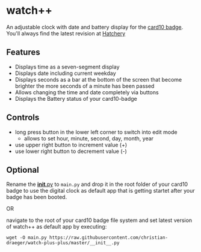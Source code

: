 # watch++
An adjustable clock with date and battery display for the [card10 badge](https://card10.badge.events.ccc.de/).
You'll always find the latest revision at [Hatchery](https://badge.team/projects/watch)

## Features
* Displays time as a seven-segment display
* Displays date including current weekday
* Displays seconds as a bar at the bottom of the screen that become brighter the more seconds of a minute has been passed
* Allows changing the time and date completely via buttons
* Displays the Battery status of your card10-badge

## Controls
* long press button in the lower left corner to switch into edit mode
  * allows to set hour, minute, second, day, month, year
* use upper right button to increment value (+)
* use lower right button to decrement value (-)

## Optional
Rename the [__init__.py](__init__.py) to `main.py` and drop it in the root folder of your card10 badge to use the digital clock as default app that is getting startet after your badge has been booted.

OR

navigate to the root of your card10 badge file system and set latest version of watch++ as default app by executing:

```
wget -O main.py https://raw.githubusercontent.com/christian-draeger/watch-plus-plus/master/__init__.py
```
